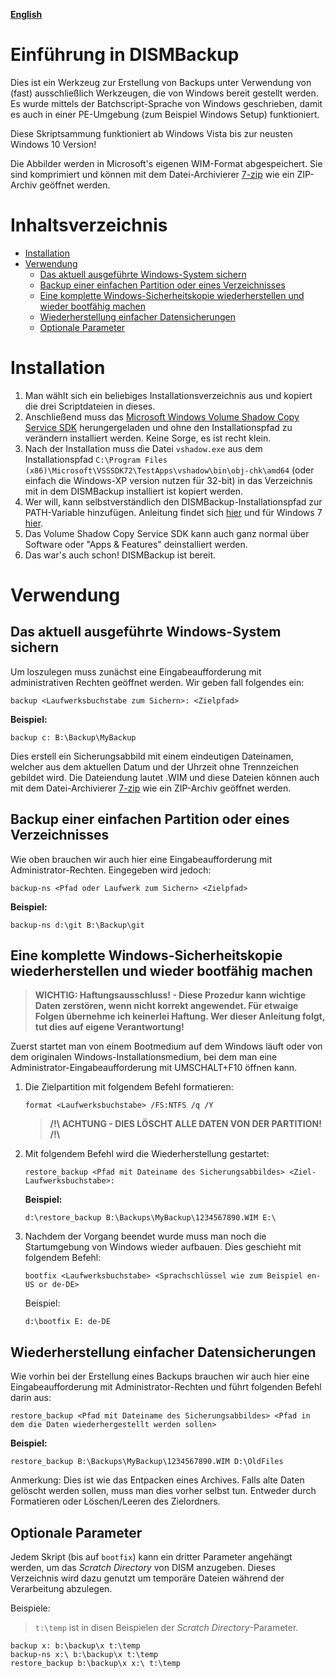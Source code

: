 **[English](README.md)**

# Einführung in DISMBackup
Dies ist ein Werkzeug zur Erstellung von Backups unter Verwendung von (fast) ausschließlich Werkzeugen, die von Windows bereit gestellt werden. Es wurde mittels der Batchscript-Sprache von Windows geschrieben, damit es auch in einer PE-Umgebung (zum Beispiel Windows Setup) funktioniert.

Diese Skriptsammung funktioniert ab Windows Vista bis zur neusten Windows 10 Version!

Die Abbilder werden in Microsoft's eigenen WIM-Format abgespeichert. Sie sind komprimiert und können mit dem Datei-Archivierer [7-zip](https://www.7-zip.org/) wie ein ZIP-Archiv geöffnet werden.

# Inhaltsverzeichnis
* [Installation](#Installation)
* [Verwendung](#Verwendung)
    * [Das aktuell ausgeführte Windows-System sichern](<#Das-aktuell-ausgeführte-Windows-System-sichern>)
    * [Backup einer einfachen Partition oder eines Verzeichnisses](<#Backup-einer-einfachen-Partition-oder-eines-Verzeichnisses>)
    * [Eine komplette Windows-Sicherheitskopie wiederherstellen und wieder bootfähig machen](<#Eine-komplette-Windows-Sicherheitskopie-wiederherstellen-und-wieder-bootfähig-machen>)
    * [Wiederherstellung einfacher Datensicherungen](<#Wiederherstellung-einfacher-Datensicherungen>)
    * [Optionale Parameter](#optionale-parameter)

# Installation
1. Man wählt sich ein beliebiges Installationsverzeichnis aus und kopiert die drei Scriptdateien in dieses.
2. Anschließend muss das [Microsoft Windows Volume Shadow Copy Service SDK](https://www.microsoft.com/en-us/download/details.aspx?id=23490) herungergeladen und ohne den Installationspfad zu verändern installiert werden. Keine Sorge, es ist recht klein.
3. Nach der Installation muss die Datei `vshadow.exe` aus dem Installationspfad `C:\Program Files (x86)\Microsoft\VSSSDK72\TestApps\vshadow\bin\obj-chk\amd64` (oder einfach die Windows-XP version nutzen für 32-bit) in das Verzeichnis mit in dem DISMBackup installiert ist kopiert werden.
4. Wer will, kann selbstverständlich den DISMBackup-Installationspfad zur PATH-Variable hinzufügen. Anleitung findet sich [hier](http://techmixx.de/windows-10-umgebungsvariablen-bearbeiten/) und für Windows 7 [hier](https://www.pctipp.ch/tipps-tricks/kummerkasten/windows-7/artikel/windows-path-aendern-50647/).
5. Das Volume Shadow Copy Service SDK kann auch ganz normal über Software oder "Apps & Features" deinstalliert werden.
6. Das war's auch schon! DISMBackup ist bereit.

# Verwendung
## Das aktuell ausgeführte Windows-System sichern
Um loszulegen muss zunächst eine Eingabeaufforderung mit administrativen Rechten geöffnet werden.
Wir geben fall folgendes ein:
```
backup <Laufwerksbuchstabe zum Sichern>: <Zielpfad>
```
**Beispiel:**
```
backup c: B:\Backup\MyBackup
```
Dies erstell ein Sicherungsabbild mit einem eindeutigen Dateinamen, welcher aus dem aktuellen Datum und der Uhrzeit ohne Trennzeichen gebildet wird. Die Dateiendung lautet .WIM und diese Dateien können auch mit dem Datei-Archivierer [7-zip](https://www.7-zip.org/) wie ein ZIP-Archiv geöffnet werden.

## Backup einer einfachen Partition oder eines Verzeichnisses
Wie oben brauchen wir auch hier eine Eingabeaufforderung mit Administrator-Rechten.
Eingegeben wird jedoch:
```
backup-ns <Pfad oder Laufwerk zum Sichern> <Zielpfad>
```
**Beispiel:**
```
backup-ns d:\git B:\Backup\git
```
## Eine komplette Windows-Sicherheitskopie wiederherstellen und wieder bootfähig machen

> **WICHTIG: Haftungsausschluss! - Diese Prozedur kann wichtige Daten zerstören, wenn nicht korrekt angewendet. Für etwaige Folgen übernehme ich keinerlei Haftung. Wer dieser Anleitung folgt, tut dies auf eigene Verantwortung!**

Zuerst startet man von einem Bootmedium auf dem Windows läuft oder von dem originalen Windows-Installationsmedium, bei dem man eine Administrator-Eingabeaufforderung mit UMSCHALT+F10 öffnen kann.
1. Die Zielpartition mit folgendem Befehl formatieren:
    ```
    format <Laufwerksbuchstabe> /FS:NTFS /q /Y
    ```
    > **/!\ ACHTUNG - DIES LÖSCHT ALLE DATEN VON DER PARTITION! /!\\**

2. Mit folgendem Befehl wird die Wiederherstellung gestartet:
    ```
    restore_backup <Pfad mit Dateiname des Sicherungsabbildes> <Ziel-Laufwerksbuchstabe>:
    ```
    **Beispiel:**
    ```
    d:\restore_backup B:\Backups\MyBackup\1234567890.WIM E:\
    ```
3. Nachdem der Vorgang beendet wurde muss man noch die Startumgebung von Windows wieder aufbauen. Dies geschieht mit folgendem Befehl:
    ```
    bootfix <Laufwerksbuchstabe> <Sprachschlüssel wie zum Beispiel en-US or de-DE>
    ```
    Beispiel:
    ```
    d:\bootfix E: de-DE
    ```
## Wiederherstellung einfacher Datensicherungen
Wie vorhin bei der Erstellung eines Backups brauchen wir auch hier eine Eingabeaufforderung mit Administrator-Rechten und führt folgenden Befehl darin aus:
```
restore_backup <Pfad mit Dateiname des Sicherungsabbildes> <Pfad in dem die Daten wiederhergestellt werden sollen>
```
**Beispiel:**
```
restore_backup B:\Backups\MyBackup\1234567890.WIM D:\OldFiles
```
Anmerkung: Dies ist wie das Entpacken eines Archives. Falls alte Daten gelöscht werden sollen, muss man dies vorher selbst tun. Entweder durch Formatieren oder Löschen/Leeren des Zielordners.

## Optionale Parameter
Jedem Skript (bis auf `bootfix`) kann ein dritter Parameter angehängt werden, um das *Scratch Directory* von DISM anzugeben. Dieses Verzeichnis wird dazu genutzt um temporäre Dateien während der Verarbeitung abzulegen.

Beispiele:
> `t:\temp` ist in disen Beispielen der *Scratch Directory*-Parameter.

```
backup x: b:\backup\x t:\temp
backup-ns x:\ b:\backup\x t:\temp
restore_backup b:\backup\x x:\ t:\temp
```
